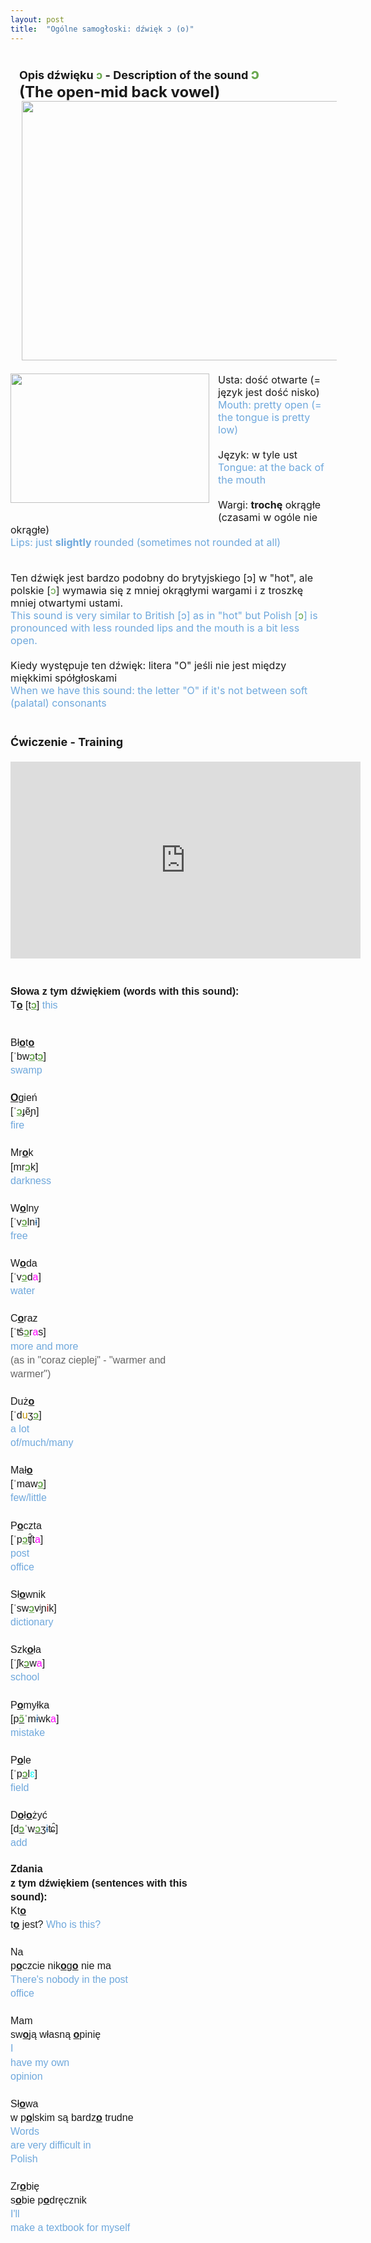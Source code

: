 ```yaml
---
layout: post
title:  "Ogólne samogłoski: dźwięk ɔ (o)"
---
```

<div><div class="separator" style="clear: both; text-align: center;"><a href="https://1.bp.blogspot.com/-ACY6WnxwEBU/YB5v7JGnsSI/AAAAAAAABw4/lr89uDWmlbMEZfr_Z2baNleLr9o7HUJEgCLcBGAsYHQ/s955/oooo_polish_vowels_ipa.png" style="clear: left; float: left; margin-bottom: 1em; margin-right: 1em;"><br /></a><a href="https://1.bp.blogspot.com/-ACY6WnxwEBU/YB5v7JGnsSI/AAAAAAAABw4/lr89uDWmlbMEZfr_Z2baNleLr9o7HUJEgCLcBGAsYHQ/s955/oooo_polish_vowels_ipa.png" style="clear: left; float: left; margin-bottom: 1em; margin-right: 1em;"><br /></a></div></div><div><span style="font-size: medium;"><br /></span></div><div><b><span style="font-size: large;">Opis dźwięku&nbsp;</span></b><span style="color: #6aa84f; font-size: large;"><b>ɔ</b></span><b><span style="font-size: large;">&nbsp;- Description of the sound&nbsp;</span></b><b style="font-size: x-large;"><span style="color: #6aa84f;">ɔ</span><br />(The open-mid back vowel)<br /></b><b><span style="font-size: large;"><div class="separator" style="clear: both; text-align: center;"><div class="separator" style="clear: both; text-align: center;"><a href="https://1.bp.blogspot.com/-HDsa48m_Rs4/YB_09F9JLxI/AAAAAAAABxY/CjNv0r4Bs8AKDmvmSKhMnWmyxMk3X25dwCLcBGAsYHQ/s1000/polish_o.png" style="display: inline; margin-left: 1em; margin-right: 1em; text-align: center;"><img border="0" data-original-height="700" data-original-width="1000" height="415" src="https://1.bp.blogspot.com/-HDsa48m_Rs4/YB_09F9JLxI/AAAAAAAABxY/CjNv0r4Bs8AKDmvmSKhMnWmyxMk3X25dwCLcBGAsYHQ/w596-h415/polish_o.png" width="596" /></a></div><br /></div></span></b></div><div></div><div style="text-align: left;"><div class="separator" style="clear: both; text-align: center;"><a href="https://1.bp.blogspot.com/-UUKcp7CKYEs/YCLWI6UcPBI/AAAAAAAABzI/VZLNqZjN6y8jC63XivQIry1W-teZqs12QCLcBGAsYHQ/s350/o.png" style="clear: left; float: left; margin-bottom: 1em; margin-right: 1em;"><img border="0" data-original-height="229" data-original-width="350" height="207" src="https://1.bp.blogspot.com/-UUKcp7CKYEs/YCLWI6UcPBI/AAAAAAAABzI/VZLNqZjN6y8jC63XivQIry1W-teZqs12QCLcBGAsYHQ/w318-h207/o.png" width="318" /></a></div><span style="font-size: medium;"><div style="text-align: left;">Usta: dość otwarte (= język jest dość nisko)</div><div style="text-align: left;"><span style="font-size: medium;"><span style="color: #6fa8dc;">Mouth: pretty open (= the tongue is pretty low)</span></span></div><div style="text-align: left;"><span style="font-size: medium;"><br /></span></div>Język: w tyle ust <br /><span style="color: #6fa8dc;">Tongue: at the back of the mouth</span></span></div><div><span style="font-size: medium;"><br />Wargi:&nbsp;<b>trochę</b>&nbsp;okrągłe (czasami w ogóle nie okrągłe)<br /><span style="color: #6fa8dc;">Lips: just <b>slightly</b> rounded (sometimes not rounded at all)</span></span></div><div><span style="font-size: medium;"><span style="color: #6fa8dc;"><br /></span></span></div><div><br /></div><div><span style="font-size: medium;"><span>Ten dźwięk jest bardzo podobny do brytyjskiego [ɔ] w "hot", ale polskie [<span style="color: #6aa84f;">ɔ</span>] wymawia się z mniej okrągłymi wargami i z troszkę mniej otwartymi ustami.<br /><span style="color: #6fa8dc;">This sound is very similar to British [</span></span><span style="color: #6fa8dc;">ɔ] as in "hot" but Polish [</span><span style="color: #6aa84f;">ɔ</span><span style="color: #6fa8dc;">] is pronounced with less rounded lips and the mouth is a bit less open.</span><span style="color: #6fa8dc;">&nbsp;</span></span></div><div><span style="font-size: medium;"><br /></span></div><div><span style="font-size: medium;">Kiedy występuje ten dźwięk: litera "O" jeśli nie jest między miękkimi spółgłoskami<br /><span style="color: #6fa8dc;">When we have this sound: the letter "O" if it's not between soft (palatal) consonants</span></span></div><div style="font-size: large;"><br /></div><div style="font-size: large;"><br /></div><div><b><span style="font-size: large;">Ćwiczenie - Training</span></b></div><div><b><span style="font-size: large;"><br /></span></b></div><span style="font-size: medium;"><iframe allow="accelerometer; autoplay; clipboard-write; encrypted-media; gyroscope; picture-in-picture" allowfullscreen="" frameborder="0" height="315" src="https://www.youtube.com/embed/RExk1wggf0k" width="560"></iframe></span><div><span style="font-size: medium;"><br /></span></div><div><span id="docs-internal-guid-0fae48bb-7fff-8047-da2a-a8a20b5f0a7e" style="font-size: medium;"><p dir="ltr" style="line-height: 1.38; margin-bottom: 0pt; margin-top: 0pt;"><span style="font-family: Arial; font-variant-east-asian: normal; font-variant-numeric: normal; vertical-align: baseline; white-space: pre-wrap;"><b>
Słowa z tym dźwiękiem (words with this sound):</b>
T<u><b>o</b></u> [t<span style="color: #6aa84f;"><u><b>ɔ</b></u></span>] <span style="color: #6fa8dc;">this</span>

</span></p><p dir="ltr" style="line-height: 1.38; margin-bottom: 0pt; margin-top: 0pt;"><span style="font-family: Arial; font-variant-east-asian: normal; font-variant-numeric: normal; vertical-align: baseline; white-space: pre-wrap;">Bł<u><b>o</b></u>t<u><b>o</b></u> [ˈbw<span style="color: #6aa84f;"><u><b>ɔ</b></u></span>t<span style="color: #6aa84f;"><u><b>ɔ</b></u></span>] <span style="color: #6fa8dc;">swamp</span></span></p><p dir="ltr" style="line-height: 1.38; margin-bottom: 0pt; margin-top: 0pt;"><span style="font-family: Arial; font-variant-east-asian: normal; font-variant-numeric: normal; vertical-align: baseline; white-space: pre-wrap;"><br /></span><span style="font-family: Arial; font-variant-east-asian: normal; font-variant-numeric: normal; vertical-align: baseline; white-space: pre-wrap;"><u><b>O</b></u>gień [ˈ<span style="color: #6aa84f;"><u><b>ɔ</b></u></span>ɟẽɲ] <span style="color: #6fa8dc;">fire</span></span><span style="font-family: Arial; font-variant-east-asian: normal; font-variant-numeric: normal; vertical-align: baseline; white-space: pre-wrap;"><br /></span><span style="font-family: Arial; font-variant-east-asian: normal; font-variant-numeric: normal; vertical-align: baseline; white-space: pre-wrap;"><br /></span></p><p dir="ltr" style="line-height: 1.38; margin-bottom: 0pt; margin-top: 0pt;"><span style="font-family: Arial; font-variant-east-asian: normal; font-variant-numeric: normal; vertical-align: baseline; white-space: pre-wrap;">Mr<u><b>o</b></u>k [mr<span style="color: #6aa84f;"><u><b>ɔ</b></u></span>k] <span style="color: #6fa8dc;">darkness</span></span><span style="font-family: Arial; font-variant-east-asian: normal; font-variant-numeric: normal; vertical-align: baseline; white-space: pre-wrap;"><br /></span><span style="font-family: Arial; font-variant-east-asian: normal; font-variant-numeric: normal; vertical-align: baseline; white-space: pre-wrap;"><br /></span></p><p dir="ltr" style="line-height: 1.38; margin-bottom: 0pt; margin-top: 0pt;"><span style="font-family: Arial; font-variant-east-asian: normal; font-variant-numeric: normal; vertical-align: baseline; white-space: pre-wrap;">W<u><b>o</b></u>lny [ˈv<span style="color: #6aa84f;"><u><b>ɔ</b></u></span>ln<span style="color: #0b5394;">ɨ</span>] <span style="color: #6fa8dc;">free</span></span></p><p dir="ltr" style="line-height: 1.38; margin-bottom: 0pt; margin-top: 0pt;"><span style="font-family: Arial; font-variant-east-asian: normal; font-variant-numeric: normal; vertical-align: baseline; white-space: pre-wrap;"><br /></span><span style="font-family: Arial; font-variant-east-asian: normal; font-variant-numeric: normal; vertical-align: baseline; white-space: pre-wrap;">W<u><b>o</b></u>da [ˈv<span style="color: #6aa84f;"><u><b>ɔ</b></u></span>d<span style="color: #ff00fe;">a</span>] <span style="color: #6fa8dc;">water</span></span><span style="font-family: Arial; font-variant-east-asian: normal; font-variant-numeric: normal; vertical-align: baseline; white-space: pre-wrap;"><br /></span><span style="font-family: Arial; font-variant-east-asian: normal; font-variant-numeric: normal; vertical-align: baseline; white-space: pre-wrap;"><br /></span></p><p dir="ltr" style="line-height: 1.38; margin-bottom: 0pt; margin-top: 0pt;"><span style="font-family: Arial; font-variant-east-asian: normal; font-variant-numeric: normal; vertical-align: baseline; white-space: pre-wrap;">C<u><b>o</b></u>raz [ˈʦ̑<span style="color: #6aa84f;"><u><b>ɔ</b></u></span>r<span style="color: #ff00fe;">a</span>s] <span style="color: #6fa8dc;">more and more</span> <span style="color: #666666;">(as in "coraz cieplej" - "warmer and warmer")</span></span><span style="font-family: Arial; font-variant-east-asian: normal; font-variant-numeric: normal; vertical-align: baseline; white-space: pre-wrap;"><br /></span><span style="font-family: Arial; font-variant-east-asian: normal; font-variant-numeric: normal; vertical-align: baseline; white-space: pre-wrap;"><br /></span></p><p dir="ltr" style="line-height: 1.38; margin-bottom: 0pt; margin-top: 0pt;"><span style="font-family: Arial; font-variant-east-asian: normal; font-variant-numeric: normal; vertical-align: baseline; white-space: pre-wrap;">Duż<u><b>o</b></u> [ˈd<span style="color: #bf9000;">u</span>ʒ<span style="color: #6aa84f;"><u><b>ɔ</b></u></span>] <span style="color: #6fa8dc;">a lot of/much/many</span></span><span style="font-family: Arial; font-variant-east-asian: normal; font-variant-numeric: normal; vertical-align: baseline; white-space: pre-wrap;"><br /></span><span style="font-family: Arial; font-variant-east-asian: normal; font-variant-numeric: normal; vertical-align: baseline; white-space: pre-wrap;"><br /></span></p><p dir="ltr" style="line-height: 1.38; margin-bottom: 0pt; margin-top: 0pt;"><span style="font-family: Arial; font-variant-east-asian: normal; font-variant-numeric: normal; vertical-align: baseline; white-space: pre-wrap;">Mał<u><b>o</b></u> [ˈmaw<span style="color: #6aa84f;"><u><b>ɔ</b></u></span>] <span style="color: #6fa8dc;">few/little</span></span><span style="font-family: Arial; font-variant-east-asian: normal; font-variant-numeric: normal; vertical-align: baseline; white-space: pre-wrap;"><br /></span><span style="font-family: Arial; font-variant-east-asian: normal; font-variant-numeric: normal; vertical-align: baseline; white-space: pre-wrap;"><br /></span></p><p dir="ltr" style="line-height: 1.38; margin-bottom: 0pt; margin-top: 0pt;"><span style="font-family: Arial; font-variant-east-asian: normal; font-variant-numeric: normal; vertical-align: baseline; white-space: pre-wrap;">P<u><b>o</b></u>czta [ˈp<span style="color: #6aa84f;"><u><b>ɔ</b></u></span>ʧ̑t<span style="color: #ff00fe;">a</span>] <span style="color: #6fa8dc;">post office</span></span></p><p dir="ltr" style="line-height: 1.38; margin-bottom: 0pt; margin-top: 0pt;"><span style="font-family: Arial; font-variant-east-asian: normal; font-variant-numeric: normal; vertical-align: baseline; white-space: pre-wrap;"><br /></span><span style="font-family: Arial; font-variant-east-asian: normal; font-variant-numeric: normal; vertical-align: baseline; white-space: pre-wrap;">Sł<u><b>o</b></u>wnik [ˈsw<span style="color: #6aa84f;"><u><b>ɔ</b></u></span>vʲɲ<span style="color: #990000;">i</span>k] <span style="color: #6fa8dc;">dictionary</span></span></p><p dir="ltr" style="line-height: 1.38; margin-bottom: 0pt; margin-top: 0pt;"><span style="font-family: Arial; font-variant-east-asian: normal; font-variant-numeric: normal; vertical-align: baseline; white-space: pre-wrap;"><br /></span></p><p dir="ltr" style="line-height: 1.38; margin-bottom: 0pt; margin-top: 0pt;"><span style="font-family: Arial; font-variant-east-asian: normal; font-variant-numeric: normal; vertical-align: baseline; white-space: pre-wrap;">Szk<u><b>o</b></u>ła [ˈʃk<u><b><span style="color: #6aa84f;">ɔ</span></b></u>w<span style="color: #ff00fe;">a</span>] <span style="color: #6fa8dc;">school</span></span></p><p dir="ltr" style="line-height: 1.38; margin-bottom: 0pt; margin-top: 0pt;"><span style="font-family: Arial; font-variant-east-asian: normal; font-variant-numeric: normal; vertical-align: baseline; white-space: pre-wrap;"><br /></span><span style="font-family: Arial; font-variant-east-asian: normal; font-variant-numeric: normal; vertical-align: baseline; white-space: pre-wrap;">P<u><b>o</b></u>myłka [p<u><b><span style="color: #6aa84f;">ɔ̃</span></b></u>ˈm<span style="color: #0b5394;">ɨ</span>wk<span style="color: #ff00fe;">a</span>] <span style="color: #6fa8dc;">mistake</span></span></p><p dir="ltr" style="line-height: 1.38; margin-bottom: 0pt; margin-top: 0pt;"><span style="font-family: Arial; font-variant-east-asian: normal; font-variant-numeric: normal; vertical-align: baseline; white-space: pre-wrap;"><br /></span></p><p dir="ltr" style="line-height: 1.38; margin-bottom: 0pt; margin-top: 0pt;"><span style="font-family: Arial; font-variant-east-asian: normal; font-variant-numeric: normal; vertical-align: baseline; white-space: pre-wrap;">P<u><b>o</b></u>le [ˈp<u><b><span style="color: #6aa84f;">ɔ</span></b></u>l<span style="color: #01ffff;">ɛ</span>] <span style="color: #6fa8dc;">field</span></span></p><p dir="ltr" style="line-height: 1.38; margin-bottom: 0pt; margin-top: 0pt;"><span style="font-family: Arial; font-variant-east-asian: normal; font-variant-numeric: normal; vertical-align: baseline; white-space: pre-wrap;"><br /></span></p><p dir="ltr" style="line-height: 1.38; margin-bottom: 0pt; margin-top: 0pt;"><span style="font-family: Arial; font-variant-east-asian: normal; font-variant-numeric: normal; vertical-align: baseline; white-space: pre-wrap;">D<u><b>o</b></u>ł<u><b>o</b></u>żyć [d<u><b><span style="color: #6aa84f;">ɔ</span></b></u>ˈw<u><b><span style="color: #6aa84f;">ɔ</span></b></u>ʒ<span style="color: #0b5394;">ɨ</span>ʨ̑] <span style="color: #6fa8dc;">add</span></span></p><br /><p dir="ltr" style="line-height: 1.38; margin-bottom: 0pt; margin-top: 0pt;"><span style="font-family: Arial; font-variant-east-asian: normal; font-variant-numeric: normal; vertical-align: baseline; white-space: pre-wrap;"><b>Zdania z tym dźwiękiem (sentences with this sound):</b></span></p><p dir="ltr" style="line-height: 1.38; margin-bottom: 0pt; margin-top: 0pt;"><span style="font-family: Arial; font-variant-east-asian: normal; font-variant-numeric: normal; vertical-align: baseline; white-space: pre-wrap;">Kt<u><b>o</b></u> t<u><b>o</b></u> jest? 
<span style="color: #6fa8dc;">Who is this?</span>
</span><span style="font-family: Arial; font-variant-east-asian: normal; font-variant-numeric: normal; vertical-align: baseline; white-space: pre-wrap;"><br /></span><span style="font-family: Arial; font-variant-east-asian: normal; font-variant-numeric: normal; vertical-align: baseline; white-space: pre-wrap;">Na p<u><b>o</b></u>czcie nik<u><b>o</b></u>g<u><b>o</b></u> nie ma 
<span style="color: #6fa8dc;">There's nobody in the post office</span></span></p><p dir="ltr" style="line-height: 1.38; margin-bottom: 0pt; margin-top: 0pt;"><span style="font-family: Arial; font-variant-east-asian: normal; font-variant-numeric: normal; vertical-align: baseline; white-space: pre-wrap;"><br /></span></p><p dir="ltr" style="line-height: 1.38; margin-bottom: 0pt; margin-top: 0pt;"><span style="font-family: Arial; font-variant-east-asian: normal; font-variant-numeric: normal; vertical-align: baseline; white-space: pre-wrap;">Mam sw<u><b>o</b></u>ją własną <u><b>o</b></u>pinię </span></p><p dir="ltr" style="line-height: 1.38; margin-bottom: 0pt; margin-top: 0pt;"><span style="color: #6fa8dc; font-family: Arial; font-variant-east-asian: normal; font-variant-numeric: normal; vertical-align: baseline; white-space: pre-wrap;">I have my own opinion</span></p><p dir="ltr" style="line-height: 1.38; margin-bottom: 0pt; margin-top: 0pt;"><span style="font-family: Arial; font-variant-east-asian: normal; font-variant-numeric: normal; vertical-align: baseline; white-space: pre-wrap;"><br /></span><span style="font-family: Arial; font-variant-east-asian: normal; font-variant-numeric: normal; vertical-align: baseline; white-space: pre-wrap;">Sł<u><b>o</b></u>wa w p<u><b>o</b></u>lskim są bardz<u><b>o</b></u> trudne </span></p><p dir="ltr" style="line-height: 1.38; margin-bottom: 0pt; margin-top: 0pt;"><span style="color: #6fa8dc; font-family: Arial; font-variant-east-asian: normal; font-variant-numeric: normal; vertical-align: baseline; white-space: pre-wrap;">Words are very difficult in Polish</span></p><p dir="ltr" style="line-height: 1.38; margin-bottom: 0pt; margin-top: 0pt;"><span style="font-family: Arial; font-variant-east-asian: normal; font-variant-numeric: normal; vertical-align: baseline; white-space: pre-wrap;"><br /></span><span style="font-family: Arial; font-variant-east-asian: normal; font-variant-numeric: normal; vertical-align: baseline; white-space: pre-wrap;">Zr<u><b>o</b></u>bię s<u><b>o</b></u>bie p<u><b>o</b></u>dręcznik </span></p><p dir="ltr" style="line-height: 1.38; margin-bottom: 0pt; margin-top: 0pt;"><span style="color: #6fa8dc; font-family: Arial; font-variant-east-asian: normal; font-variant-numeric: normal; vertical-align: baseline; white-space: pre-wrap;">I'll make a textbook for myself</span></p></span></div>
